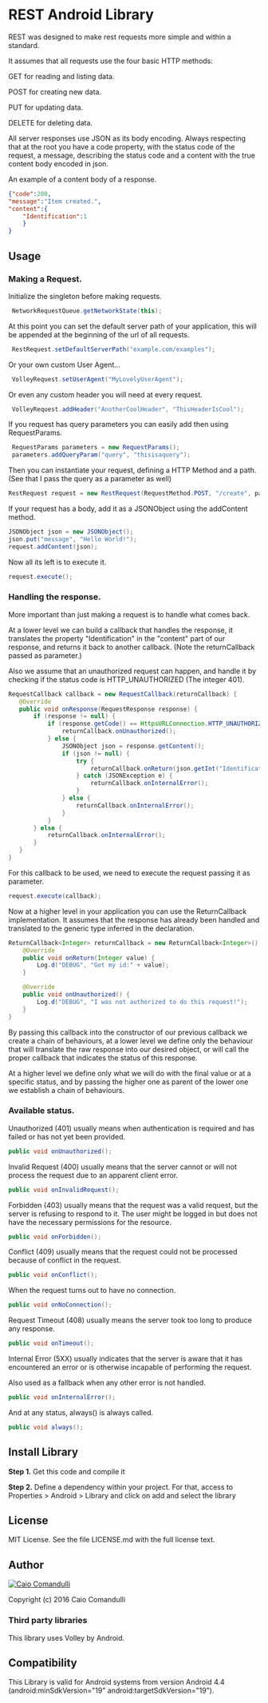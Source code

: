 # REST Android Library

REST was designed to make rest requests more simple and within a standard.

It assumes that all requests use the four basic HTTP methods: 

GET for reading and listing data.

POST for creating new data.

PUT for updating data.

DELETE for deleting data.

All server responses use JSON as its body encoding. Always respecting that at the root
you have a code property, with the status code of the request, a message, describing the status code
and a content with the true content body encoded in json.

An example of a content body of a response.

```json
{"code":200,
"message":"Item created.",
"content":{
    "Identification":1
    }
}
```

## Usage
 
### Making a Request.
 
Initialize the singleton before making requests.
 
```java
 NetworkRequestQueue.getNetworkState(this);
 ```
 
At this point you can set the default server path of your application, this will be appended at the beginning of the url of all requests.
 
```java
 RestRequest.setDefaultServerPath("example.com/examples");
 ```
 
Or your own custom User Agent...

```java
 VolleyRequest.setUserAgent("MyLovelyUserAgent");
 ```
 
Or even any custom header you will need at every request.

```java
 VolleyRequest.addHeader("AnotherCoolHeader", "ThisHeaderIsCool");
 ```

If you request has query parameters you can easily add then using RequestParams.

```java
 RequestParams parameters = new RequestParams();
 parameters.addQueryParam("query", "thisisaquery");
 ```

Then you can instantiate your request, defining a HTTP Method and a path. (See that I pass the query as a parameter as well)

```java
RestRequest request = new RestRequest(RequestMethod.POST, "/create", parameters);
```

If your request has a body, add it as a JSONObject using the addContent method.

```java
JSONObject json = new JSONObject();
json.put("message", "Hello World!");
request.addContent(json);
```

Now all its left is to execute it.

```java
request.execute();
```

### Handling the response.

More important than just making a request is to handle what comes back.

At a lower level we can build a callback that handles the response,
it translates the property "Identification" in the "content" part of our response,
and returns it back to another callback. (Note the returnCallback passed as parameter.)

Also we assume that an unauthorized request can happen, and handle it by checking if the
status code is HTTP_UNAUTHORIZED (The integer 401).

```java
RequestCallback callback = new RequestCallback(returnCallback) {
   @Override
   public void onResponse(RequestResponse response) {
       if (response != null) {
           if (response.getCode() == HttpsURLConnection.HTTP_UNAUTHORIZED) {
               returnCallback.onUnauthorized();
           } else {
               JSONObject json = response.getContent();
               if (json != null) {
                   try {
                       returnCallback.onReturn(json.getInt("Identification"));
                   } catch (JSONException e) {
                       returnCallback.onInternalError();
                   }
               } else {
                   returnCallback.onInternalError();
               }
           }
       } else {
           returnCallback.onInternalError();
       }
   }
}
```

For this callback to be used, we need to execute the request passing it as parameter.

```java
request.execute(callback);
```

Now at a higher level in your application you can use the ReturnCallback implementation.
It assumes that the response has already been handled and translated to the generic type
inferred in the declaration.

```java
ReturnCallback<Integer> returnCallback = new ReturnCallback<Integer>() {
    @Override
    public void onReturn(Integer value) {
        Log.d("DEBUG", "Got my id:" + value);
    }

    @Override
    public void onUnauthorized() {
        Log.d("DEBUG", "I was not authorized to do this request!");
    }
}
```

By passing this callback into the constructor of our previous callback we create a chain of behaviours,
at a lower level we define only the behaviour that will translate the raw response into our desired object,
or will call the proper callback that indicates the status of this response.

At a higher level we define only what we will do with the final value or at a specific status, and by passing the
higher one as parent of the lower one we establish a chain of behaviours.

### Available status.

Unauthorized (401) usually means when authentication is required and has failed or has not yet been provided.

```java
public void onUnauthorized();
```

Invalid Request (400) usually means that the server cannot or will not process the request due to an apparent client error.

```java
public void onInvalidRequest();
```

Forbidden (403) usually means that the request was a valid request, but the server is refusing to respond to it. The user might be logged in but does not have the necessary permissions for the resource.

```java
public void onForbidden();
```

Conflict (409) usually means  that the request could not be processed because of conflict in the request.

```java
public void onConflict();
```

When the request turns out to have no connection.

```java
public void onNoConnection();
```

Request Timeout (408) usually means the server took too long to produce any response.

```java
public void onTimeout();
```

Internal Error (5XX) usually indicates that the server is aware that it has encountered an error or is otherwise incapable of performing the request.

Also used as a fallback when any other error is not handled.

```java
public void onInternalError();
```

And at any status, always() is always called.

```java
public void always();
```

## Install Library

__Step 1.__ Get this code and compile it

__Step 2.__ Define a dependency within your project. For that, access to Properties > Android > Library and click on add and select the library

##  License

MIT License. See the file LICENSE.md with the full license text.

## Author

[![Caio Comandulli](https://avatars3.githubusercontent.com/u/3738961?v=3&s=150)](https://github.com/caiocomandulli "On Github")

Copyright (c) 2016 Caio Comandulli

### Third party libraries

This library uses Volley by Android.

## Compatibility

This Library is valid for Android systems from version Android 4.4 (android:minSdkVersion="19" android:targetSdkVersion="19").
